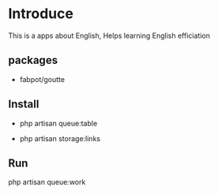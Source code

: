 # Introduce

This is a apps about English, Helps learning English efficiation

## packages

- fabpot/goutte


## Install

- php artisan queue:table

- php artisan storage:links

## Run

php artisan queue:work